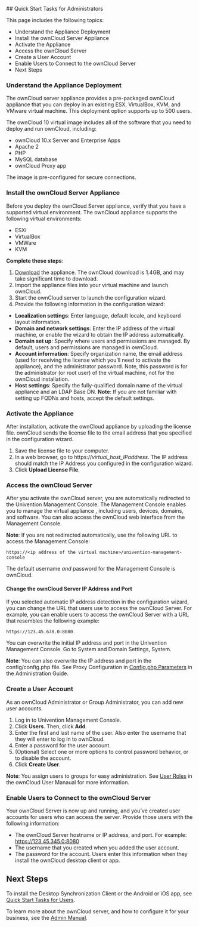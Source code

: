 ﻿﻿﻿﻿﻿## Quick Start Tasks for AdministratorsThis page includes the following topics: - Understand the Appliance Deployment- Install the ownCloud Server Appliance- Activate the Appliance- Access the ownCloud Server- Create a User Account- Enable Users to Connect to the ownCloud Server- Next Steps### Understand the Appliance DeploymentThe ownCloud server appliance provides a pre-packaged ownCloud appliance that you can deploy in an existing ESX, VirtualBox, KVM, and VMware virtual machine. This deployment option supports up to 500 users.The ownCloud 10 virtual image includes all of the software that you need to deploy and run ownCloud, including:- ownCloud 10.x Server and Enterprise Apps- Apache 2- PHP- MySQL database- ownCloud Proxy appThe image is pre-configured for secure connections. ### Install the ownCloud Server ApplianceBefore you deploy the ownCloud Server appliance, verify that you have a supported virtual environment. The ownCloud appliance supports the following virtual environments:- ESXi- VirtualBox- VMWare- KVM**Complete these steps**: 1. [Download](https://owncloud.org/download/) the appliance. The ownCloud download is 1.4GB, and may take significant time to download.1.  Import the appliance files into your virtual machine and launch ownCloud.1. Start the ownCloud server to launch the configuration wizard.1. Provide the following information in the configuration wizard: - **Localization settings**: Enter language, default locale, and keyboard layout information.- **Domain and network settings**:  Enter the IP address of the virtual machine, or enable the wizard to obtain the IP address automatically.- **Domain set up**: Specify where users and permissions are managed. By default, users and permissions are managed in ownCloud. - **Account information**:  Specify organization name, the email address (used for receiving the license which you’ll need to activate the appliance), and the administrator password. Note, this password is for the administrator (or root user) of the virtual machine, not for the ownCloud installation.- **Host settings**: Specify the fully-qualified domain name of the virtual appliance and an LDAP Base DN.**Note**: If you are not familiar with setting up FQDNs and hosts, accept the default settings. ### Activate the ApplianceAfter installation, activate the ownCloud appliance by uploading the license file. ownCloud sends the license file to the email address that you specified in the configuration wizard. 1. Save the license file to your computer.1. In a web browser, go to https://_virtual_host_IPaddress_. The IP address should match the IP Address you configured in the configuration wizard.1. Click **Upload License File**.### Access the ownCloud ServerAfter you activate the ownCloud server, you are automatically redirected to the Univention Management Console. The Management Console enables you to manage the virtual appliance , including users, devices, domains, and software. You can also access the ownCloud web interface from the Management Console. **Note**: If you are not redirected automatically, use the following URL to access the Management Console: ```https://<ip address of the virtual machine>/univention-management-console```The default username _and_ password for the Management Console is ownCloud.#### Change the ownCloud Server IP Address and PortIf you selected automatic IP address detection in the configuration wizard, you can change the URL that users use to access the ownCloud Server. For example, you can enable users to access the ownCloud Server with a URL that resembles the following example:```https://123.45.678.0:8080```You can overwrite the initial IP address and port in the Univention Management Console. Go to System and Domain Settings, System.**Note**: You can also overwrite the IP address and port in the config/config.php file. See Proxy Configuration in [Config.php Parameters](https://doc.owncloud.com/server/10.1/admin_manual/configuration/server/config_sample_php_parameters.html) in the Administration Guide.### Create a User AccountAs an ownCloud Administrator or Group Administrator, you can add new user accounts.1. Log in to Univention Management Console.1. Click **Users**. Then, click **Add**.1. Enter the first and last name of the user. Also enter the username that they will enter to log in to ownCloud.1. Enter a password for the user account.1. (Optional) Select one or more options to control password behavior, or to disable the account.1. Click **Create User**.**Note**: You assign users to groups for easy administration. See [User Roles](https://doc.owncloud.com/server/10.3/admin_manual/configuration/user/user_roles.html) in the ownCloud User Manaual for more information. ### Enable Users to Connect to the ownCloud ServerYour ownCloud Server is now up and running, and you’ve created user accounts for users who can access the server.Provide those users with the following information: - The ownCloud Server hostname or IP address, and port. For example: https://123.45.345.0:8080- The username that you created when you added the user account.- The password for the account.Users enter this information when they install the ownCloud desktop client or app.    ## Next StepsTo install the Desktop Synchronization Client or the Android or iOS app, see [Quick Start Tasks for Users](users.md). To learn more about the ownCloud server, and how to configure it for your business, see the [Admin Manual](https://doc.owncloud.com/server/10.3/admin_manual/). 